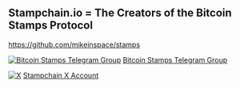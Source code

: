 ## Stampchain.io = The Creators of the Bitcoin Stamps Protocol ##


https://github.com/mikeinspace/stamps

[![Bitcoin Stamps Telegram Group](https://upload.wikimedia.org/wikipedia/commons/thumb/8/82/Telegram_logo.svg/20px-Telegram_logo.svg.png)](https://t.me/BitcoinStamps) [Bitcoin Stamps Telegram Group](https://t.me/BitcoinStamps)

[![X](https://upload.wikimedia.org/wikipedia/commons/archive/c/ce/20230816012001%21X_logo_2023.svg)](https://x.com/Stampchain) [Stampchain X Account](https://x.com/Stampchain)
